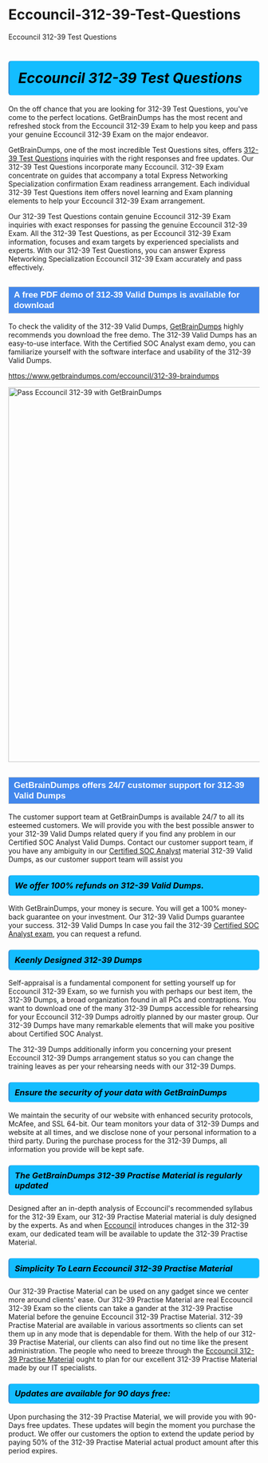 # Eccouncil-312-39-Test-Questions
Eccouncil 312-39 Test Questions
<h1><strong><span style="display: block; color: #000000; background: #14BDFF; border: 0.5px solid #AED6F1; border-left: 3px solid #3498DB; padding: .6em; border-radius: 6px;">                     <em>Eccouncil 312-39 <span class="exam_variation">Test Questions</span> </em>                </span></strong>            </h1>                        <p>On the off chance that you are looking for 312-39 <span class="exam_variation">Test Questions</span>, you've come to the perfect locations.             GetBrainDumps has the most recent and refreshed stock from the Eccouncil 312-39 Exam to help you keep and pass your genuine Eccouncil 312-39 Exam on the major endeavor.</p>                        <p>GetBrainDumps, one of the most incredible <span class="exam_variation">Test Questions</span> sites, offers <a href="https://www.getbraindumps.com/eccouncil/312-39-braindumps">312-39 <span class="exam_variation">Test Questions</span></a> inquiries with the right responses and free updates. Our 312-39 <span class="exam_variation">Test Questions</span> incorporate             many Eccouncil. 312-39 Exam concentrate on guides that accompany a total Express Networking Specialization confirmation Exam readiness arrangement. Each individual             312-39 <span class="exam_variation">Test Questions</span> item offers novel learning and Exam planning elements to help your Eccouncil 312-39 Exam arrangement.</p>                        <p>Our 312-39 <span class="exam_variation">Test Questions</span> contain genuine Eccouncil 312-39 Exam inquiries with exact responses for passing the genuine Eccouncil 312-39 Exam. All the 312-39 <span class="exam_variation">Test Questions</span>,             as per Eccouncil 312-39 Exam information, focuses and exam targets by experienced specialists and experts. With our 312-39 <span class="exam_variation">Test Questions</span>, you can answer             Express Networking Specialization Eccouncil 312-39 Exam accurately and pass effectively.</p>                        <h2 style="background: #4287ec; border: 1px solid #cccccc; padding: 5px 10px;">                <span style="color: #ffffff;">                    <span style="font-size: 11pt;">                        <span style="line-height: normal;">                            <span style="font-family: Calibri,sans-serif;">                                <strong>                                    <span style="font-size: 13.0pt;">A free PDF demo of 312-39 <span class="exam_variation2">Valid Dumps</span> is available for download</span>                                </strong>                            </span>                        </span>                    </span>                </span>            </h2>                        <p>To check the validity of the 312-39 <span class="exam_variation2">Valid Dumps</span>, <a href="https://www.getbraindumps.com/">GetBrainDumps</a> highly recommends you download the free demo. The 312-39 <span class="exam_variation2">Valid Dumps</span> has an easy-to-use interface.             With the Certified SOC Analyst exam demo, you can familiarize yourself with the software interface and usability of the 312-39 <span class="exam_variation2">Valid Dumps</span>.</p>                        <p><a href="https://www.getbraindumps.com/eccouncil/312-39-braindumps">https://www.getbraindumps.com/eccouncil/312-39-braindumps</a></p>                        <p><a href="https://www.getbraindumps.com/"><img src="https://www.getbraindumps.com/images/get-updated-exam-questions-with-discount-getbraindumps.jpg" class="postImage" alt="Pass Eccouncil 312-39 with GetBrainDumps" width="750"></a></p>                            <h2 style="background: #4287ec; border: 1px solid #cccccc; padding: 5px 10px;">                <span style="color: #ffffff;">                    <span style="font-size: 11pt;">                        <span style="line-height: normal;">                            <span style="font-family: Calibri,sans-serif;">                                <strong>                                    <span style="font-size: 13.0pt;">GetBrainDumps offers 24/7 customer support for 312-39 <span class="exam_variation2">Valid Dumps</span> </span>                                </strong>                            </span>                        </span>                    </span>                </span>            </h2>                        <p>The customer support team at GetBrainDumps is available 24/7 to all its esteemed customers. We will provide you with the best possible answer to your 312-39 <span class="exam_variation2">Valid Dumps</span>            related query if you find any problem in our Certified SOC Analyst <span class="exam_variation2">Valid Dumps</span>. Contact our customer support team, if you have any ambiguity in             our <a href="https://www.getbraindumps.com/eccouncil/certified-soc-analyst-braindumps.html">Certified SOC Analyst</a> material 312-39 <span class="exam_variation2">Valid Dumps</span>, as our customer support team will assist you</p>                        <h3>                <strong>                    <span style="display: block; color: #000000; background: #14BDFF; border: 0.5px solid #AED6F1; border-left: 3px solid #3498DB; padding: .6em; border-radius: 6px;">                        <em>We offer 100% refunds on 312-39 <span class="exam_variation2">Valid Dumps</span>.</em>                    </span>                </strong>            </h3>                        <p>With GetBrainDumps, your money is secure. You will get a 100% money-back guarantee on your investment. Our 312-39 <span class="exam_variation2">Valid Dumps</span> guarantee your success.             312-39 <span class="exam_variation2">Valid Dumps</span> In case you fail the 312-39 <a href="https://www.getbraindumps.com/eccouncil/312-39-braindumps">Certified SOC Analyst exam</a>, you can request a refund.</p>                        <h3>                <strong>                    <span style="display: block; color: #000000; background: #14BDFF; border: 0.5px solid #AED6F1; border-left: 3px solid #3498DB; padding: .6em; border-radius: 6px;">                        <em>Keenly Designed 312-39 <span class="exam_variation3">Dumps</span></em>                    </span>                </strong>            </h3>                        <p>Self-appraisal is a fundamental component for setting yourself up for Eccouncil 312-39 Exam, so we furnish you with perhaps our best item, the 312-39 <span class="exam_variation3">Dumps</span>,             a broad organization found in all PCs and contraptions. You want to download one of the many 312-39 <span class="exam_variation3">Dumps</span> accessible for rehearsing for your             Eccouncil 312-39 <span class="exam_variation3">Dumps</span> adroitly planned by our master group. Our 312-39 <span class="exam_variation3">Dumps</span> have many remarkable elements that will make you             positive about Certified SOC Analyst.</p>                        <p>The 312-39 <span class="exam_variation3">Dumps</span> additionally inform you concerning your present Eccouncil 312-39 <span class="exam_variation3">Dumps</span> arrangement status so you can change the training             leaves as per your rehearsing needs with our 312-39 <span class="exam_variation3">Dumps</span>.</p>                        <h3>                <strong>                    <span style="display: block; color: #000000; background: #14BDFF; border: 0.5px solid #AED6F1; border-left: 3px solid #3498DB; padding: .6em; border-radius: 6px;">                        <em>Ensure the security of your data with GetBrainDumps </em>                    </span>                </strong>            </h3>                        <p>We maintain the security of our website with enhanced security protocols, McAfee, and SSL 64-bit. Our team monitors your data of 312-39 <span class="exam_variation3">Dumps</span> and website at all times,             and we disclose none of your personal information to a third party. During the purchase process for the 312-39 <span class="exam_variation3">Dumps</span>, all information you provide will be kept safe.</p>                        <h3>                <strong>                    <span style="display: block; color: #000000; background: #14BDFF; border: 0.5px solid #AED6F1; border-left: 3px solid #3498DB; padding: .6em; border-radius: 6px;">                        <em>The GetBrainDumps 312-39 <span class="exam_variation4">Practise Material</span> is regularly updated </em>                    </span>                </strong>            </h3>                        <p>Designed after an in-depth analysis of Eccouncil's recommended syllabus for the 312-39 Exam, our 312-39 <span class="exam_variation4">Practise Material</span> material is duly designed by the experts.             As and when <a href="https://www.getbraindumps.com/eccouncil-braindumps.html">Eccouncil</a> introduces changes in the 312-39 exam, our dedicated team will be available to update the 312-39 <span class="exam_variation4">Practise Material</span>.</p>                        <h3>                <strong>                    <span style="display: block; color: #000000; background: #14BDFF; border: 0.5px solid #AED6F1; border-left: 3px solid #3498DB; padding: .6em; border-radius: 6px;">                        <em>Simplicity To Learn Eccouncil 312-39 <span class="exam_variation4">Practise Material</span></em>                    </span>                </strong>            </h3>                        <p>Our 312-39 <span class="exam_variation4">Practise Material</span> can be used on any gadget since we center more around clients' ease. Our 312-39 <span class="exam_variation4">Practise Material</span> are real Eccouncil 312-39 Exam             so the clients can take a gander at the 312-39 <span class="exam_variation4">Practise Material</span> before the genuine Eccouncil 312-39 <span class="exam_variation4">Practise Material</span>. 312-39 <span class="exam_variation4">Practise Material</span> are available in various assortments             so clients can set them up in any mode that is dependable for them. With the help of our 312-39 <span class="exam_variation4">Practise Material</span>, our clients can also find out no time like the present administration.             The people who need to breeze through the <a href="https://www.getbraindumps.com/eccouncil/312-39-braindumps">Eccouncil 312-39 <span class="exam_variation4">Practise Material</span></a> ought to plan for our excellent 312-39 <span class="exam_variation4">Practise Material</span> made by our IT specialists.</p>                        <h3>                <strong>                    <span style="display: block; color: #000000; background: #14BDFF; border: 0.5px solid #AED6F1; border-left: 3px solid #3498DB; padding: .6em; border-radius: 6px;">                        <em>Updates are available for 90 days free:</em>                    </span>                </strong>            </h3>                        <p>Upon purchasing the 312-39 <span class="exam_variation4">Practise Material</span>, we will provide you with 90-Days free updates. These updates will begin the moment you purchase the product.             We offer our customers the option to extend the update period by paying 50% of the 312-39 <span class="exam_variation4">Practise Material</span> actual product amount after this period expires.</p>                    

